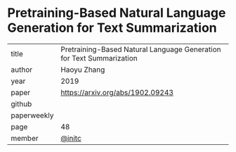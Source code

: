 # Pretraining-Based Natural Language Generation for Text Summarization

|  |  |
| :--- | :--- |
| title | Pretraining-Based Natural Language Generation for Text Summarization |
| author | Haoyu Zhang |
| year | 2019 |
| paper |   https://arxiv.org/abs/1902.09243 |
| github |  |
| paperweekly |  |
| page | 48 |
| member | [@initc](https://github.com/initc) |